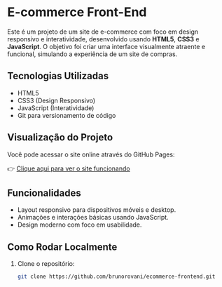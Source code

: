 # E-commerce Front-End

Este é um projeto de um site de e-commerce com foco em design responsivo e interatividade, desenvolvido usando **HTML5**, **CSS3** e **JavaScript**. O objetivo foi criar uma interface visualmente atraente e funcional, simulando a experiência de um site de compras.

## Tecnologias Utilizadas
- HTML5
- CSS3 (Design Responsivo)
- JavaScript (Interatividade)
- Git para versionamento de código

## Visualização do Projeto
Você pode acessar o site online através do GitHub Pages:

👉 [Clique aqui para ver o site funcionando](https://rovanidev.github.io/ecommerce-frontend/)

## Funcionalidades
- Layout responsivo para dispositivos móveis e desktop.
- Animações e interações básicas usando JavaScript.
- Design moderno com foco em usabilidade.

## Como Rodar Localmente
1. Clone o repositório:
   ```bash
   git clone https://github.com/brunorovani/ecommerce-frontend.git
